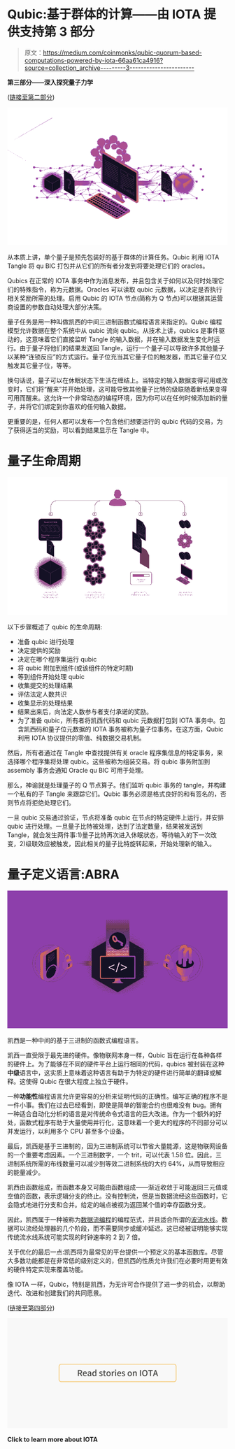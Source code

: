 # Qubic:基于群体的计算——由 IOTA 提供支持第 3 部分

> 原文：<https://medium.com/coinmonks/qubic-quorum-based-computations-powered-by-iota-66aa61ca4916?source=collection_archive---------3----------------------->

**第三部分——深入探究量子力学**

([链接至第二部分](/@Zass27/qubic-quorum-based-computations-powered-by-iota-52e13c46bdde))

![](img/7fc2ca8302a148c0078f9a0c06bb1c99.png)

从本质上讲，单个量子是预先包装好的基于群体的计算任务。Qubic 利用 IOTA Tangle 将 qu BIC 打包并从它们的所有者分发到将要处理它们的 oracles。

Qubics 在正常的 IOTA 事务中作为消息发布，并且包含关于如何以及何时处理它们的特殊指令，称为元数据。Oracles 可以读取 qubic 元数据，以决定是否执行相关奖励所需的处理。启用 Qubic 的 IOTA 节点(简称为 Q 节点)可以根据其运营商设置的参数自动处理大部分决策。

量子任务是用一种叫做凯西的中间三进制函数式编程语言来指定的。Qubic 编程模型允许数据在整个系统中从 qubic 流向 qubic。从技术上讲，qubics 是事件驱动的，这意味着它们直接监听 Tangle 的输入数据，并在输入数据发生变化时运行。由于量子将他们的结果发送回 Tangle，运行一个量子可以导致许多其他量子以某种“连锁反应”的方式运行。量子位充当其它量子位的触发器，而其它量子位又触发其它量子位，等等。

换句话说，量子可以在休眠状态下生活在缠结上。当特定的输入数据变得可用或改变时，它们将“醒来”并开始处理，这可能导致其他量子比特的级联随着新结果变得可用而醒来。这允许一个非常动态的编程环境，因为你可以在任何时候添加新的量子，并将它们绑定到你喜欢的任何输入数据。

更重要的是，任何人都可以发布一个包含他们想要运行的 qubic 代码的交易，为了获得适当的奖励，可以看到结果显示在 Tangle 中。

# 量子生命周期

![](img/44866834432f73cd0c76e55f42f39da2.png)

以下步骤概述了 qubic 的生命周期:

*   准备 qubic 进行处理
*   决定提供的奖励
*   决定在哪个程序集运行 qubic
*   将 qubic 附加到组件(或该组件的特定时期)
*   等到组件开始处理 qubic
*   收集提交的处理结果
*   评估法定人数共识
*   收集显示的处理结果
*   结果出来后，向法定人数参与者支付承诺的奖励。
*   为了准备 qubic，所有者将凯西代码和 qubic 元数据打包到 IOTA 事务中。包含凯西码和量子位元数据的 IOTA 事务被称为量子位事务。在这方面，Qubic 利用 IOTA 协议提供的零值、纯数据交易机制。

然后，所有者通过在 Tangle 中查找提供有关 oracle 程序集信息的特定事务，来选择哪个程序集将处理 qubic。这些被称为组装交易。将 qubic 事务附加到 assembly 事务会通知 Oracle qu BIC 可用于处理。

那么，神谕就是处理量子的 Q 节点算子。他们监听 qubic 事务的 tangle，并构建一个私有的子 Tangle 来跟踪它们。Qubic 事务必须是格式良好的和有签名的，否则节点将拒绝处理它们。

一旦 qubic 交易通过验证，节点将准备 qubic 在节点的特定硬件上运行，并安排 qubic 进行处理。一旦量子比特被处理，达到了法定数量，结果被发送到 Tangle，就会发生两件事:1)量子比特再次进入休眠状态，等待输入的下一次改变，2)级联效应被触发，因此相关的量子比特旋转起来，开始处理新的输入。

# 量子定义语言:ABRA

![](img/4a88633dc4a1f31462f961f96d3c11d3.png)

凯西是一种中间的基于三进制的函数式编程语言。

凯西一直受限于最先进的硬件。像物联网本身一样，Qubic 旨在运行在各种各样的硬件上。为了能够在不同的硬件平台上运行相同的代码，qubics 被封装在这种**中级**语言中，这实质上意味着这种语言有助于为特定的硬件进行简单的翻译或解释。这使得 Qubic 在很大程度上独立于硬件。

一种**功能性**编程语言允许更容易的分析来证明代码的正确性。编写正确的程序不是一件小事。我们在过去已经看到，即使是简单的智能合约也很难没有 bug。拥有一种适合自动化分析的语言是对传统命令式语言的巨大改进。作为一个额外的好处，函数式程序有助于大量使用并行化，这意味着一个更大的程序的不同部分可以并发运行，以利用多个 CPU 甚至多个设备。

最后，凯西是基于三进制的，因为三进制系统可以节省大量能源，这是物联网设备的一个重要考虑因素。一个三进制数字，一个 trit，可以代表 1.58 位。因此，三进制系统所需的布线数量可以减少到等效二进制系统的大约 64%，从而导致相应的能量减少。

凯西由函数组成，而函数本身又可能由函数组成——渐近收敛于可能返回三元值或空值的函数，表示逻辑分支的终止。没有控制流，但是当数据流经这些函数时，它会隐式地进行分支和合并。给定的端点被视为返回某个值的幸存函数分支。

因此，凯西属于一种被称为[数据流编程](https://en.wikipedia.org/wiki/Dataflow_programming)的编程范式，并且适合所谓的[波流水线](https://dl.acm.org/citation.cfm?id=891514)。数据可以流经处理器的几个阶段，而不需要同步或缓冲延迟。这已经被证明能够实现传统流水线系统可能实现的时钟速率的 2 到 7 倍。

关于优化的最后一点:凯西将为最常见的平台提供一个预定义的基本函数库。尽管大多数功能都是在非常低的级别定义的，但凯西的性质允许我们在必要时用更有效的硬件特定实现来覆盖功能。

像 IOTA 一样，Qubic，特别是凯西，为无许可合作提供了进一步的机会，以帮助迭代、改进和创建我们的共同愿景。

([链接至第四部分](/@Zass27/qubic-quorum-based-computations-powered-by-iota-bb58432baea))

[![](img/aecb5d9eef0a0c1c7471064043e7eb6a.png)](https://medium.com/coinmonks/iota/home)

**Click to learn more about IOTA**